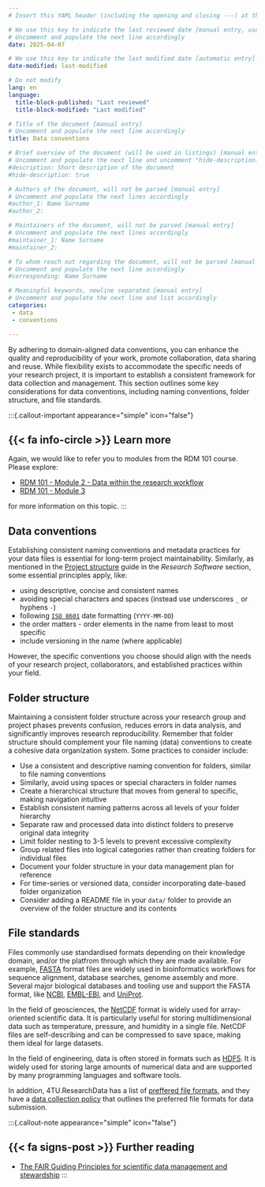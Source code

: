 ```yaml
---
# Insert this YAML header (including the opening and closing ---) at the beginning of the document and fill it out accordingly

# We use this key to indicate the last reviewed date [manual entry, use YYYY-MM-DD]
# Uncomment and populate the next line accordingly
date: 2025-04-07

# We use this key to indicate the last modified date [automatic entry]
date-modified: last-modified

# Do not modify
lang: en
language: 
  title-block-published: "Last reviewed"
  title-block-modified: "Last modified"

# Title of the document [manual entry]
# Uncomment and populate the next line accordingly
title: Data conventions

# Brief overview of the document (will be used in listings) [manual entry]
# Uncomment and populate the next line and uncomment "hide-description: true".
#description: Short description of the document
#hide-description: true

# Authors of the document, will not be parsed [manual entry]
# Uncomment and populate the next lines accordingly
#author_1: Name Surname
#author_2:

# Maintainers of the document, will not be parsed [manual entry]
# Uncomment and populate the next lines accordingly
#maintainer_1: Name Surname
#maintainer_2:

# To whom reach out regarding the document, will not be parsed [manual entry]
# Uncomment and populate the next line accordingly
#corresponding: Name Surname

# Meaningful keywords, newline separated [manual entry]
# Uncomment and populate the next line and list accordingly
categories: 
 - data
 - conventions

---
```


By adhering to domain-aligned data conventions, you can enhance the quality and reproducibility of your work, promote collaboration, data sharing and reuse. While flexibility exists to accommodate the specific needs of your research project, it is important to establish a consistent framework for data collection and management. This section outlines some key considerations for data conventions, including naming conventions, folder structure, and file standards.

:::{.callout-important appearance="simple" icon="false"}
## {{< fa info-circle >}} Learn more
Again, we would like to refer you to modules from the RDM 101 course. Please explore:

- [RDM 101 - Module 2 - Data within the research workflow](https://tu-delft-library.github.io/rdm101-book/modules/module2.html#data-within-the-research-workflow)
- [RDM 101 - Module 3](https://tu-delft-library.github.io/rdm101-book/modules/module3.html) 

for more information on this topic.
:::


## Data conventions

Establishing consistent naming conventions and metadata practices for your data files is essential for long-term project maintainability. Similarly, as mentioned in the [Project structure](../../software/development_workflow/project_structure.md) guide in the *Research Software* section, some essential principles apply, like:

- using descriptive, concise and consistent names
- avoiding special characters and spaces (instead use underscores `_` or hyphens `-`)
- following [`ISO 8601`](https://www.iso.org/iso-8601-date-and-time-format.html) date formatting (`YYYY-MM-DD`)
- the order matters - order elements in the name from least to most specific
- include versioning in the name (where applicable)

However, the specific conventions you choose should align with the needs of your research project, collaborators, and established practices within your field.

## Folder structure

Maintaining a consistent folder structure across your research group and project phases prevents confusion, reduces errors in data analysis, and significantly improves research reproducibility. Remember that folder structure should complement your file naming (data) conventions to create a cohesive data organization system. Some practices to consider include:

- Use a consistent and descriptive naming convention for folders, similar to file naming conventions
- Similarly, avoid using spaces or special characters in folder names
- Create a hierarchical structure that moves from general to specific, making navigation intuitive
- Establish consistent naming patterns across all levels of your folder hierarchy
- Separate raw and processed data into distinct folders to preserve original data integrity
- Limit folder nesting to 3-5 levels to prevent excessive complexity
- Group related files into logical categories rather than creating folders for individual files
- Document your folder structure in your data management plan for reference
- For time-series or versioned data, consider incorporating date-based folder organization
- Consider adding a README file in your `data/` folder to provide an overview of the folder structure and its contents

## File standards

Files commonly use standardised formats depending on their knowledge domain, and/or the platfrom through which they are made available. For example, [FASTA](https://www.bioinformatics.nl/tools/crab_fasta.html) format files are widely used in bioinformatics workflows for sequence alignment, database searches, genome assembly and more. Several major biological databases and tooling use and support the FASTA format, like [NCBI](https://www.ncbi.nlm.nih.gov), [EMBL-EBI](https://www.ebi.ac.uk), and [UniProt](https://www.uniprot.org/).

In the field of geosciences, the [NetCDF](https://www.unidata.ucar.edu/software/netcdf/) format is widely used for array-oriented scientific data. It is particularly useful for storing multidimensional data such as temperature, pressure, and humidity in a single file. NetCDF files are self-describing and can be compressed to save space, making them ideal for large datasets.

In the field of engineering, data is often stored in formats such as [HDF5](https://www.hdfgroup.org/solutions/hdf5/). It is widely used for storing large amounts of numerical data and are supported by many programming languages and software tools.

In addition, 4TU.ResearchData has a list of [preffered file formats](https://data.4tu.nl/s/documents/Preferred_File_Formats_2019.pdf), and they have a [data collection policy](https://data.4tu.nl/s/docs/data-collection-policy.pdf) that outlines the preferred file formats for data submission.

:::{.callout-note appearance="simple" icon="false"}
## {{< fa signs-post >}} Further reading
- [The FAIR Guiding Principles for scientific data management and stewardship](https://doi.org/10.1038/sdata.2016.18)
:::